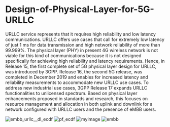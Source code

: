 # Design-of-Physical-Layer-for-5G-URLLC
URLLC service represents that it requires high reliability and low latency communications. URLLC offers use cases that call for extremely low latency of just 1 ms for data transmission and high network reliability of more than 99.999\%.  The physical layer (PHY) in present 4G wireless network is not viable for this kind of communications because it is not designed specifically for achieving high reliability and latency requirements. Hence, in Release 15, the first complete set of 5G physical layer design for URLLC, was introduced by 3GPP. Release 16, the second 5G release, was completed in December 2019 and enables for increased latency and reliability measurements to accommodate new URLLC use cases. To address new industrial use cases, 3GPP Release 17 expands URLLC functionalities to unlicensed spectrum. Based on physical layer enhancements proposed in standards and research, this focuses on resource management and allocation in both uplink and downlink for a network configured with URLLC users and the presence of eMBB users.

![embb_urllc__dl_ecdf](https://user-images.githubusercontent.com/51235418/205495770-73d0a255-5413-4f99-9468-6244b26a005b.svg)
![pf_ecdf](https://user-images.githubusercontent.com/51235418/205495829-472669d9-0ad9-4685-868b-310ef5a667d8.svg)
![myimage](https://user-images.githubusercontent.com/51235418/205495861-cba2c475-fb84-4d6e-97a7-dcbe2e2c6cd4.svg)
![embb](https://user-images.githubusercontent.com/51235418/205495887-255e2dc1-be5d-4767-8d20-41635a6ba11c.svg)
